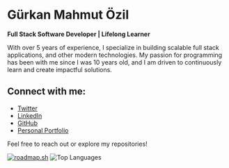 # Gürkan Mahmut Özil

**Full Stack Software Developer | Lifelong Learner**

With over 5 years of experience, I specialize in building scalable full stack applications, and other modern technologies.
My passion for programming has been with me since I was 10 years old, and I am driven to continuously learn and create impactful solutions.

## Connect with me:
- [Twitter](https://twitter.com/gurkanozil)
- [LinkedIn](https://www.linkedin.com/in/gurkanozil)
- [GitHub](https://github.com/gurkanozil)
- [Personal Portfolio](https://gurkanozil.github.io)

Feel free to reach out or explore my repositories!

[![roadmap.sh](https://roadmap.sh/card/tall/675b947aecc889bb0d51a5d6?variant=dark)](https://roadmap.sh)
![Top Languages](https://github-readme-stats.vercel.app/api/top-langs/?username=gurkanozil&hide_border=true&theme=dark)
